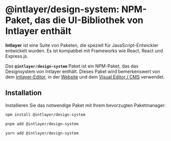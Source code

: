 # @intlayer/design-system: NPM-Paket, das die UI-Bibliothek von Intlayer enthält

**Intlayer** ist eine Suite von Paketen, die speziell für JavaScript-Entwickler entwickelt wurden. Es ist kompatibel mit Frameworks wie React, React und Express.js.

Das **`@intlayer/design-system`** Paket ist ein NPM-Paket, das das Designsystem von Intlayer enthält. Dieses Paket wird bemerkenswert von dem [Intlayer-Editor](https://github.com/aymericzip/intlayer/blob/main/docs/de/packages/intlayer-editor/index.md), in der [Website](https://intlayer.org) und dem [Visual Editor / CMS](https://intlayer.org/dashboard) verwendet.

## Installation

Installieren Sie das notwendige Paket mit Ihrem bevorzugten Paketmanager:

```bash packageManager="npm"
npm install @intlayer/design-system
```

```bash packageManager="pnpm"
pnpm add @intlayer/design-system
```

```bash packageManager="yarn"
yarn add @intlayer/design-system
```
